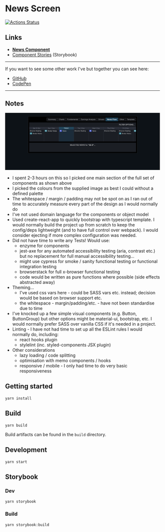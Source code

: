 # News Screen

[![Actions Status](https://github.com/matt-dunn/demo-news/workflows/CI/badge.svg)](https://github.com/matt-dunn/demo-news/actions)

## Links

- **[News Component](https://matt-dunn.github.io/demo-news/)**
- [Component Stories](https://matt-dunn.github.io/demo-news/storybook/) (Storybook)

---

If you want to see some other work I've but together you can see here:

- [GitHub](https://github.com/matt-dunn)
- [CodePen](https://codepen.io/matt-j-dunn)

---

## Notes

![](./docs/assets/news-example.png)

- I spent 2-3 hours on this so I picked one main section of the full set of components as shown above
- I picked the colours from the supplied image as best I could without a defined palette
- The whitespace / margin / padding may not be spot on as I ran out of time to accurately measure every part of the design as I would normally do
- I've not used domain language for the components or object model 
- Used create-react-app to quickly bootstrap with typescript template. I would normally build the project up from scratch
  to keep the config/deps lightweight (and to have full control over webpack). I would consider ejecting if more complex configuration was needed.
- Did not have time to write any Tests! Would use:
    - enzyme for components
    - jest-axe for any automated accessibility testing (aria, contrast etc.) but no replacement for full manual accessibility testing...
    - might use cypress for smoke / sanity functional testing or functional integration testing
    - browserstack for full x-browser functional testing
    - code would be written as pure functions where possible (side effects abstracted away)
- Theming...
  - I've used css vars here - could be SASS vars etc. instead; decision would be based on browser support etc.
  - the whitespace - margin/padding/etc. - have not been standardise due to time
- I've knocked up a few simple visual components (e.g. Button, ButtonGroup) but other options might be material-ui, bootstrap, etc. I would normally prefer SASS over vanilla CSS if it's needed in a project.
- Linting - I have not had time to set up all the ESLint rules I would normally do, including:
  - react hooks plugin
  - stylelint (inc. styled-components JSX plugin)
- Other considerations
    - lazy loading / code splitting
    - optimisation with memo components / hooks
    - responsive / mobile - I only had time to do very basic responsiveness
     
## Getting started

```shell script
yarn install
```

## Build

```shell script
yarn build
```

Build artifacts can be found in the ```build``` directory.
 
## Development

```shell script
yarn start
```

## Storybook

### Dev

```shell script
yarn storybook
```

### Build

```shell script
yarn storybook:build
```

